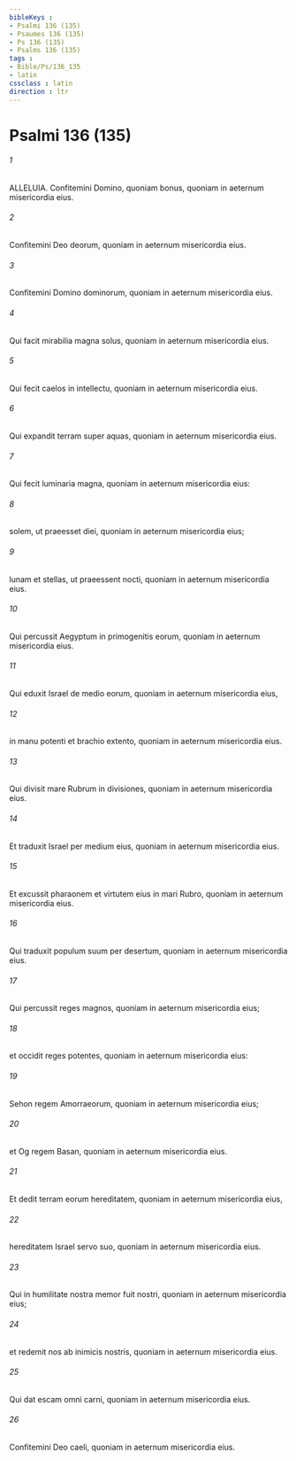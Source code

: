 ```yaml
---
bibleKeys : 
- Psalmi 136 (135)
- Psaumes 136 (135)
- Ps 136 (135)
- Psalms 136 (135)
tags : 
- Bible/Ps/136_135
- latin
cssclass : latin
direction : ltr
---
```


# Psalmi 136 (135)

###### 1
ALLELUIA. Confitemini Domino, quoniam bonus, quoniam in aeternum misericordia eius.
###### 2
Confitemini Deo deorum, quoniam in aeternum misericordia eius.
###### 3
Confitemini Domino dominorum, quoniam in aeternum misericordia eius.
###### 4
Qui facit mirabilia magna solus, quoniam in aeternum misericordia eius.
###### 5
Qui fecit caelos in intellectu, quoniam in aeternum misericordia eius.
###### 6
Qui expandit terram super aquas, quoniam in aeternum misericordia eius.
###### 7
Qui fecit luminaria magna, quoniam in aeternum misericordia eius:
###### 8
solem, ut praeesset diei, quoniam in aeternum misericordia eius;
###### 9
lunam et stellas, ut praeessent nocti, quoniam in aeternum misericordia eius.
###### 10
Qui percussit Aegyptum in primogenitis eorum, quoniam in aeternum misericordia eius.
###### 11
Qui eduxit Israel de medio eorum, quoniam in aeternum misericordia eius,
###### 12
in manu potenti et brachio extento, quoniam in aeternum misericordia eius.
###### 13
Qui divisit mare Rubrum in divisiones, quoniam in aeternum misericordia eius.
###### 14
Et traduxit Israel per medium eius, quoniam in aeternum misericordia eius.
###### 15
Et excussit pharaonem et virtutem eius in mari Rubro, quoniam in aeternum misericordia eius.
###### 16
Qui traduxit populum suum per desertum, quoniam in aeternum misericordia eius.
###### 17
Qui percussit reges magnos, quoniam in aeternum misericordia eius;
###### 18
et occidit reges potentes, quoniam in aeternum misericordia eius:
###### 19
Sehon regem Amorraeorum, quoniam in aeternum misericordia eius;
###### 20
et Og regem Basan, quoniam in aeternum misericordia eius.
###### 21
Et dedit terram eorum hereditatem, quoniam in aeternum misericordia eius,
###### 22
hereditatem Israel servo suo, quoniam in aeternum misericordia eius.
###### 23
Qui in humilitate nostra memor fuit nostri, quoniam in aeternum misericordia eius;
###### 24
et redemit nos ab inimicis nostris, quoniam in aeternum misericordia eius.
###### 25
Qui dat escam omni carni, quoniam ìn aeternum misericordia eius.
###### 26
Confitemini Deo caeli, quoniam in aeternum misericordia eius.
